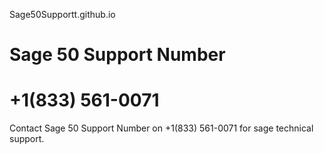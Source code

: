 Sage50Supportt.github.io

# Sage 50 Support Number
# +1(833) 561-0071 

Contact Sage 50 Support Number on +1(833) 561-0071 for sage technical support.
